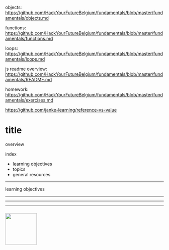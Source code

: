 objects: https://github.com/HackYourFutureBelgium/fundamentals/blob/master/fundamentals/objects.md

functions: https://github.com/HackYourFutureBelgium/fundamentals/blob/master/fundamentals/functions.md

loops: https://github.com/HackYourFutureBelgium/fundamentals/blob/master/fundamentals/loops.md

js readme overview: https://github.com/HackYourFutureBelgium/fundamentals/blob/master/fundamentals/README.md

homework: https://github.com/HackYourFutureBelgium/fundamentals/blob/master/fundamentals/exercises.md


https://github.com/janke-learning/reference-vs-value

# title

overview

index
- learning objectives
- topics
- general resources

---

learning objectives

---


___
___
### <a href="https://hackyourfuture.be" target="_blank"><img src="https://pbs.twimg.com/profile_images/984474625009741824/Bs_qKx6-_400x400.jpg" width="100" height="100"></img></a>

